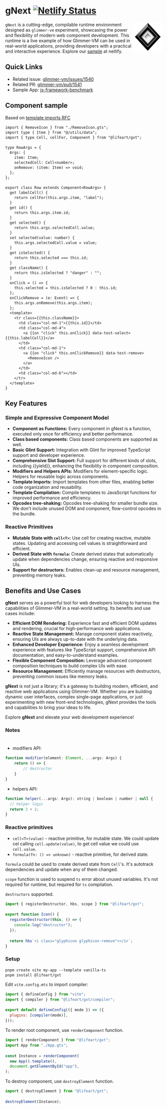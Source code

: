 # gNext [![Netlify Status](https://api.netlify.com/api/v1/badges/43af359b-56a7-4607-9e01-04ca3a545470/deploy-status)](https://app.netlify.com/sites/g-next/deploys)

<img align="right" width="95" height="95"
     alt="Philosopher’s stone, logo of PostCSS"
     src="./public/logo.png">

`gNext` is a cutting-edge, compilable runtime environment designed as `glimmer-vm` experiment, showcasing the power and flexibility of modern web component development. This runtime is a live example of how Glimmer-VM can be used in real-world applications, providing developers with a practical and interactive experience. Explore our [sample](https://g-next.netlify.app/) at netlify.

## Quick Links

- Related issue: [glimmer-vm/issues/1540](https://github.com/glimmerjs/glimmer-vm/issues/1540)
- Related PR: [glimmer-vm/pull/1541](https://github.com/glimmerjs/glimmer-vm/pull/1541)
- Sample App: [js-framework-benchmark](https://github.com/krausest/js-framework-benchmark/pull/1554)

## Component sample

Based on [template imports RFC](https://rfcs.emberjs.com/id/0779-first-class-component-templates/)

```gjs
import { RemoveIcon } from "./RemoveIcon.gts";
import type { Item } from "@/utils/data";
import { type Cell, cellFor, Component } from "@lifeart/gxt";

type RowArgs = {
  Args: {
    item: Item;
    selectedCell: Cell<number>;
    onRemove: (item: Item) => void;
  };
};

export class Row extends Component<RowArgs> {
  get labelCell() {
    return cellFor(this.args.item, "label");
  }
  get id() {
    return this.args.item.id;
  }
  get selected() {
    return this.args.selectedCell.value;
  }
  set selected(value: number) {
    this.args.selectedCell.value = value;
  }
  get isSelected() {
    return this.selected === this.id;
  }
  get className() {
    return this.isSelected ? "danger" : "";
  }
  onClick = () => {
    this.selected = this.isSelected ? 0 : this.id;
  };
  onClickRemove = (e: Event) => {
    this.args.onRemove(this.args.item);
  };
  <template>
    <tr class={{this.className}}>
      <td class="col-md-1">{{this.id}}</td>
      <td class="col-md-4">
        <a {{on "click" this.onClick}} data-test-select>{{this.labelCell}}</a>
      </td>
      <td class="col-md-1">
        <a {{on "click" this.onClickRemove}} data-test-remove>
          <RemoveIcon />
        </a>
      </td>
      <td class="col-md-6"></td>
    </tr>
  </template>
}
```

## Key Features

### Simple and Expressive Component Model

- <b>Component as Functions:</b> Every component in gNext is a function, executed only once for efficiency and better performance.
- <b>Class based components:</b> Class based components are supported as well.
- <b>Basic Glint Support:</b> Integration with Glint for improved TypeScript support and developer experience.
- <b>Comprehensive Slot Support:</b> Full support for different kinds of slots, including {{yield}}, enhancing the flexibility in component composition.
- <b>Modifiers and Helpers APIs:</b>
  Modifiers for element-specific logic.
  Helpers for reusable logic across components.
- <b>Template Imports:</b> Import templates from other files, enabling better code organization and reusability.
- <b>Template Compilation:</b> Compile templates to JavaScript functions for improved performance and efficiency.
- <b>Opcodes tree-shaking:</b> Opcodes tree-shaking for smaller bundle size. We don't include unused DOM and component, flow-control opcodes in the bundle.

### Reactive Primitives

- <b>Mutable State with `cell<T>`:</b> Use cell<T> for creating reactive, mutable states. Updating and accessing cell values is straightforward and efficient.
- <b>Derived State with `formula`:</b> Create derived states that automatically update when dependencies change, ensuring reactive and responsive UIs.
- <b>Support for destructors:</b> Enables clean-up and resource management, preventing memory leaks.

## Benefits and Use Cases

<b>gNext</b> serves as a powerful tool for web developers looking to harness the capabilities of Glimmer-VM in a real-world setting. Its benefits and use cases include:

- <b>Efficient DOM Rendering:</b> Experience fast and efficient DOM updates and rendering, crucial for high-performance web applications.
- <b>Reactive State Management:</b> Manage component states reactively, ensuring UIs are always up-to-date with the underlying data.
- <b>Enhanced Developer Experience:</b> Enjoy a seamless development experience with features like TypeScript support, comprehensive API documentation, and easy-to-understand examples.
- <b>Flexible Component Composition:</b> Leverage advanced component composition techniques to build complex UIs with ease.
- <b>Resource Management:</b> Efficiently manage resources with destructors, preventing common issues like memory leaks.

<b>gNext</b> is not just a library; it's a gateway to building modern, efficient, and reactive web applications using Glimmer-VM. Whether you are building dynamic user interfaces, complex single-page applications, or just experimenting with new front-end technologies, gNext provides the tools and capabilities to bring your ideas to life.

Explore <b>gNext</b> and elevate your web development experience!

### Notes

#

- modifiers API:

```js
function modifier(element: Element, ...args: Args) {
    return () => {
        // destructor
    }
}
```

- helpers API:

```js
function helper(...args: Args): string | boolean | number | null {
  // helper logic
  return 3 + 2;
}
```

### Reactive primitives

- `cell<T>(value)` - reactive primitive, for mutable state. We could update cel calling `cell.update(value)`, to get cell value we could use `cell.value`.
- `formula(fn: () => unknown)` - reactive primitive, for derived state.

`formula` could be used to create derived state from `Cell`'s. It's autotrack dependencies and update when any of them changed.

`scope` function is used to suspend `ts` error about unused variables. It's not required for runtime, but required for `ts` compilation.

`destructors` supported.

```ts
import { registerDestructor, hbs, scope } from "@lifeart/gxt";

export function Icon() {
  registerDestructor(this, () => {
    console.log("destructor");
  });

  return hbs`<i class="glyphicon glyphicon-remove"></i>`;
}
```

### Setup

```
pnpm create vite my-app --template vanilla-ts
pnpm install @lifeart/gxt
```

Edit `vite.config.mts` to import compiler:

```js
import { defineConfig } from "vite";
import { compiler } from "@lifeart/gxt/compiler";

export default defineConfig(({ mode }) => ({
  plugins: [compiler(mode)],
}));
```

To render root component, use `renderComponent` function.

```js
import { renderComponent } from "@lifeart/gxt";
import App from "./App.gts";

const Instance = renderComponent(
  new App().template(),
  document.getElementById("app"),
);
```

To destroy component, use `destroyElement` function.

```js
import { destroyElement } from "@lifeart/gxt";

destroyElement(Instance);
```
